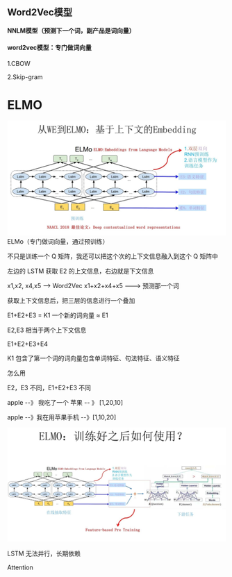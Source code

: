 ## Word2Vec模型

**NNLM模型（预测下一个词，副产品是词向量）**

#### word2vec模型：专门做词向量

1.CBOW

2.Skip-gram

# ELMO


![](./img/03-1.png)
ELMo（专门做词向量，通过预训练）

不只是训练一个 Q 矩阵，我还可以把这个次的上下文信息融入到这个 Q 矩阵中

左边的 LSTM 获取 E2 的上文信息，右边就是下文信息

x1,x2, x4,x5 --> Word2Vec x1+x2+x4+x5 ---> 预测那一个词

获取上下文信息后，把三层的信息进行一个叠加

E1+E2+E3 = K1 一个新的词向量 ≈ E1

E2,E3 相当于两个上下文信息

E1+E2+E3+E4

K1 包含了第一个词的词向量包含单词特征、句法特征、语义特征

怎么用

E2，E3 不同，E1+E2+E3 不同

apple --》 我吃了一个 苹果 -- 》 [1,20,10]

apple --》我在用苹果手机 --》[1,10,20]

![](./img/03-2.png)

LSTM 无法并行，长期依赖

Attention
